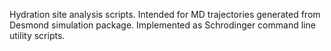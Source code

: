 Hydration site analysis scripts. Intended for MD trajectories generated from Desmond simulation package. Implemented as Schrodinger command line utility scripts.
